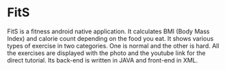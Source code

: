 # FitS
FitS is a fitness android native application. It calculates BMI (Body Mass Index) and calorie count depending on the food you eat. It shows various types of exercise in two categories. One is normal and the other is hard. All the exercises are displayed with the photo and the youtube link for the direct tutorial. Its back-end is written in JAVA and front-end in XML.

